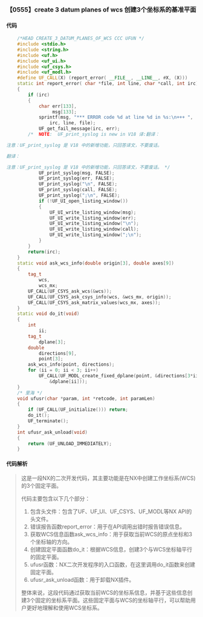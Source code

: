 ### 【0555】create 3 datum planes of wcs 创建3个坐标系的基准平面

#### 代码

```cpp
    /*HEAD CREATE_3_DATUM_PLANES_OF_WCS CCC UFUN */  
    #include <stdio.h>  
    #include <string.h>  
    #include <uf.h>  
    #include <uf_ui.h>  
    #include <uf_csys.h>  
    #include <uf_modl.h>  
    #define UF_CALL(X) (report_error( __FILE__, __LINE__, #X, (X)))  
    static int report_error( char *file, int line, char *call, int irc)  
    {  
        if (irc)  
        {  
            char err[133],  
                 msg[133];  
            sprintf(msg, "*** ERROR code %d at line %d in %s:\n+++ ",  
                irc, line, file);  
            UF_get_fail_message(irc, err);  
        /*  NOTE:  UF_print_syslog is new in V18 译:翻译：

注意：UF_print_syslog 是 V18 中的新增功能，只回答译文，不要废话。

翻译：

注意：UF_print_syslog 是 V18 中的新增功能，只回答译文，不要废话。 */  
            UF_print_syslog(msg, FALSE);  
            UF_print_syslog(err, FALSE);  
            UF_print_syslog("\n", FALSE);  
            UF_print_syslog(call, FALSE);  
            UF_print_syslog(";\n", FALSE);  
            if (!UF_UI_open_listing_window())  
            {  
                UF_UI_write_listing_window(msg);  
                UF_UI_write_listing_window(err);  
                UF_UI_write_listing_window("\n");  
                UF_UI_write_listing_window(call);  
                UF_UI_write_listing_window(";\n");  
            }  
        }  
        return(irc);  
    }  
    static void ask_wcs_info(double origin[3], double axes[9])  
    {  
        tag_t  
            wcs,  
            wcs_mx;  
        UF_CALL(UF_CSYS_ask_wcs(&wcs));  
        UF_CALL(UF_CSYS_ask_csys_info(wcs, &wcs_mx, origin));  
        UF_CALL(UF_CSYS_ask_matrix_values(wcs_mx, axes));  
    }  
    static void do_it(void)  
    {  
        int  
            ii;  
        tag_t  
            dplane[3];  
        double  
            directions[9],  
            point[3];  
        ask_wcs_info(point, directions);  
        for (ii = 0; ii < 3; ii++)  
            UF_CALL(UF_MODL_create_fixed_dplane(point, &directions[3*ii],  
                &dplane[ii]));  
    }  
    /* 里海 */  
    void ufusr(char *param, int *retcode, int paramLen)  
    {  
        if (UF_CALL(UF_initialize())) return;  
        do_it();  
        UF_terminate();  
    }  
    int ufusr_ask_unload(void)  
    {  
        return (UF_UNLOAD_IMMEDIATELY);  
    }

```

#### 代码解析

> 这是一段NX的二次开发代码，其主要功能是在NX中创建工作坐标系(WCS)的3个固定平面。
>
> 代码主要包含以下几个部分：
>
> 1. 包含头文件：包含了UF、UF_UI、UF_CSYS、UF_MODL等NX API的头文件。
> 2. 错误报告函数report_error：用于在API调用出错时报告错误信息。
> 3. 获取WCS信息函数ask_wcs_info：用于获取当前WCS的原点坐标和3个坐标轴的方向。
> 4. 创建固定平面函数do_it：根据WCS信息，创建3个与WCS坐标轴平行的固定平面。
> 5. ufusr函数：NX二次开发程序的入口函数，在这里调用do_it函数来创建固定平面。
> 6. ufusr_ask_unload函数：用于卸载NX插件。
>
> 整体来说，这段代码通过获取当前WCS的坐标系信息，并基于这些信息创建3个固定的坐标系平面。这些固定平面与WCS的坐标轴平行，可以帮助用户更好地理解和使用WCS坐标系。
>
